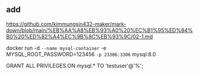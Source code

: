 ## add
https://github.com/kimmungsin432-maker/mark-down/blob/main/%EB%AA%A8%EB%93%A0%20%EC%B1%95%ED%84%B0%20%ED%82%A4%EC%9B%8C%EB%93%9C/02-1.md


docker run -d `
  --name mysql-container `
  -e MYSQL_ROOT_PASSWORD=123456 `
  -p 23306:3306 `
  mysql:8.0


GRANT ALL PRIVILEGES ON mysql.* TO 'testuser'@'%';

